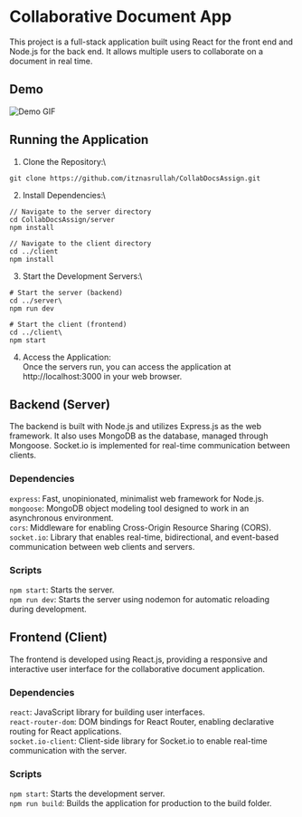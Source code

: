 # Collaborative Document App
This project is a full-stack application built using React for the front end and Node.js for the back end. It allows multiple users to collaborate on a document in real time.

## Demo

![Demo GIF](https://drive.google.com/file/d/1jajpLhGN_x8iDTdNOaKgNR7hCUV_KSUo/view)

## Running the Application

1) Clone the Repository:\
```
git clone https://github.com/itznasrullah/CollabDocsAssign.git
```

2) Install Dependencies:\
```
// Navigate to the server directory
cd CollabDocsAssign/server
npm install

// Navigate to the client directory
cd ../client
npm install
```

3) Start the Development Servers:\
```
# Start the server (backend)
cd ../server\
npm run dev

# Start the client (frontend)
cd ../client\
npm start
```

4) Access the Application:\
Once the servers run, you can access the application at http://localhost:3000 in your web browser.

## Backend (Server)
The backend is built with Node.js and utilizes Express.js as the web framework. It also uses MongoDB as the database, managed through Mongoose. Socket.io is implemented for real-time communication between clients.

### Dependencies
`express`: Fast, unopinionated, minimalist web framework for Node.js.\
`mongoose`: MongoDB object modeling tool designed to work in an asynchronous environment.\
`cors`: Middleware for enabling Cross-Origin Resource Sharing (CORS).\
`socket.io`: Library that enables real-time, bidirectional, and event-based communication between web clients and servers.

### Scripts
`npm start`: Starts the server.\
`npm run dev`: Starts the server using nodemon for automatic reloading during development.

## Frontend (Client)
The frontend is developed using React.js, providing a responsive and interactive user interface for the collaborative document application.

### Dependencies
`react`: JavaScript library for building user interfaces.\
`react-router-dom`: DOM bindings for React Router, enabling declarative routing for React applications.\
`socket.io-client`: Client-side library for Socket.io to enable real-time communication with the server.

### Scripts
`npm start`: Starts the development server.\
`npm run build`: Builds the application for production to the build folder.
